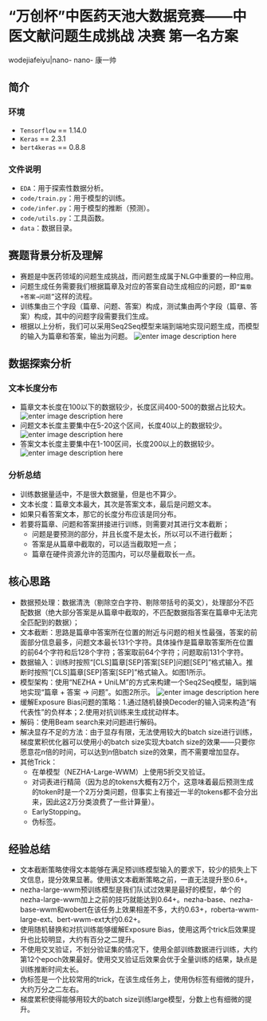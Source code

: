 # “万创杯”中医药天池大数据竞赛——中医文献问题生成挑战 决赛 第一名方案
wodejiafeiyu|nano-  nano-   康一帅
## 简介
### 环境
* `Tensorflow` == 1.14.0
* `Keras` == 2.3.1
* `bert4keras` == 0.8.8
### 文件说明
* `EDA`：用于探索性数据分析。
* `code/train.py`：用于模型的训练。
* `code/infer.py`：用于模型的推断（预测）。
* `code/utils.py`：工具函数。
* `data`：数据目录。
## 赛题背景分析及理解
* 赛题是中医药领域的问题生成挑战，而问题生成属于NLG中重要的一种应用。
* 问题生成任务需要我们根据篇章及对应的答案自动生成相应的问题，即`“篇章+答案→问题”`这样的流程。
* 训练集由三个字段（篇章、问题、答案）构成，测试集由两个字段（篇章、答案）构成，其中的问题字段需要我们生成。
* 根据以上分析，我们可以采用Seq2Seq模型来端到端地实现问题生成，而模型的输入为篇章和答案，输出为问题。
![enter image description here](https://tianchi-public.oss-cn-hangzhou.aliyuncs.com/public/files/forum/160974756757971461609747565968.png)
## 数据探索分析
### 文本长度分布
* 篇章文本长度在100以下的数据较少，长度区间400-500的数据占比较大。
![enter image description here](https://tianchi-public.oss-cn-hangzhou.aliyuncs.com/public/files/forum/160974763308865151609747631562.png)
* 问题文本长度主要集中在5-20这个区间，长度40以上的数据较少。
![enter image description here](https://tianchi-public.oss-cn-hangzhou.aliyuncs.com/public/files/forum/160974765280298401609747651299.png)
* 答案文本长度主要集中在1-100区间，长度200以上的数据较少。
![enter image description here](https://tianchi-public.oss-cn-hangzhou.aliyuncs.com/public/files/forum/160974766368849381609747662177.png)
### 分析总结
* 训练数据量适中，不是很大数据量，但是也不算少。
* 文本长度：篇章文本最大，其次是答案文本，最后是问题文本。
* 如果只看答案文本，那它的长度分布应该是同分布。
* 若要将篇章、问题和答案拼接进行训练，则需要对其进行文本截断；
    * 问题是要预测的部分，并且长度不是太长，所以可以不进行截断；
    * 答案是从篇章中截取的，可以适当截取短一点；
    * 篇章在硬件资源允许的范围内，可以尽量截取长一点。
## 核心思路
* 数据预处理：数据清洗（剔除空白字符、剔除带括号的英文），处理部分不匹配数据（绝大部分答案是从篇章中截取的，不匹配数据指答案在篇章中无法完全匹配到的数据）；
* 文本截断：思路是篇章中答案所在位置的附近与问题的相关性最强，答案的前面部分信息最多，问题文本最长131个字符。具体操作是篇章取答案所在位置的前64个字符和后128个字符；答案取前64个字符；问题取前131个字符。
* 数据输入：训练时按照“[CLS]篇章[SEP]答案[SEP]问题[SEP]”格式输入。推断时按照“[CLS]篇章[SEP]答案[SEP]”格式输入。如图1所示。
* 模型架构：使用“NEZHA + UniLM”的方式来构建一个Seq2Seq模型，端到端地实现“篇章 + 答案 → 问题”。如图2所示。
![enter image description here](https://tianchi-public.oss-cn-hangzhou.aliyuncs.com/public/files/forum/160974781051139941609747808105.png)
* 缓解Exposure Bias问题的策略：1.通过随机替换Decoder的输入词来构造“有代表性”的负样本；2.使用对抗训练来生成扰动样本。
* 解码：使用Beam search来对问题进行解码。
* 解决显存不足的方法：由于显存有限，无法使用较大的batch size进行训练，梯度累积优化器可以使用小的batch size实现大batch size的效果——只要你愿意花n倍的时间，可以达到n倍batch size的效果，而不需要增加显存。
* 其他Trick：
    * 在单模型（NEZHA-Large-WWM）上使用5折交叉验证。
    * 对词表进行精简（因为总的tokens大概有2万个，这意味着最后预测生成的token时是一个2万分类问题，但事实上有接近一半的tokens都不会分出来，因此这2万分类浪费了一些计算量）。
    * EarlyStopping。
    * 伪标签。
## 经验总结
* 文本截断策略使得文本能够在满足预训练模型输入的要求下，较少的损失上下文信息，提分效果显著。使用该文本截断策略之前，一直无法提升至0.6+。
* nezha-large-wwm预训练模型是我们队试过效果是最好的模型，单个的nezha-large-wwm加上之前的技巧就能达到0.64+。nezha-base、nezha-base-wwm和wobert在该任务上效果相差不多，大约0.63+，roberta-wwm-large-ext、bert-wwm-ext大约0.62+。
* 使用随机替换和对抗训练能够缓解Exposure Bias，使用这两个trick后效果提升也比较明显，大约有百分之二提升。
* 不使用交叉验证，不划分验证集的情况下，使用全部训练数据进行训练，大约第12个epoch效果最好。使用交叉验证后效果会优于全量训练的结果，缺点是训练推断时间太长。
* 伪标签是一个比较常用的trick，在该生成任务上，使用伪标签有细微的提升，大约万分之二左右。
* 梯度累积使得能够用较大的batch size训练large模型，分数上也有细微的提升。
